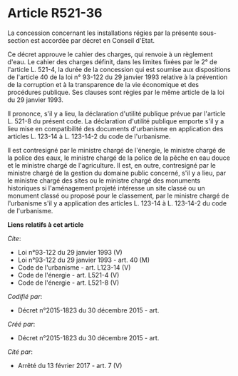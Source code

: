 # Article R521-36

La concession concernant les installations régies par la présente sous-section est accordée par décret en Conseil d'Etat. 

Ce décret approuve le cahier des charges, qui renvoie à un règlement d'eau. Le cahier des charges définit, dans les limites
fixées par le 2° de l'article L. 521-4, la durée de la concession qui est soumise aux dispositions de l'article 40 de la loi
n° 93-122 du 29 janvier 1993 relative à la prévention de la corruption et à la transparence de la vie économique et des
procédures publique. Ses clauses sont régies par le même article de la loi du 29 janvier 1993. 

Il prononce, s'il y a lieu, la déclaration d'utilité publique prévue par l'article L. 521-8 du présent code. La déclaration
d'utilité publique emporte s'il y a lieu mise en compatibilité des documents d'urbanisme en application des articles L.
123-14 à L. 123-14-2 du code de l'urbanisme. 

Il est contresigné par le ministre chargé de l'énergie, le ministre chargé de la police des eaux, le ministre chargé de la
police de la pêche en eau douce et le ministre chargé de l'agriculture. Il est, en outre, contresigné par le ministre chargé
de la gestion du domaine public concerné, s'il y a lieu, par le ministre chargé des sites ou le ministre chargé des monuments
historiques si l'aménagement projeté intéresse un site classé ou un monument classé ou proposé pour le classement, par le
ministre chargé de l'urbanisme s'il y a application des articles L. 123-14 à L. 123-14-2 du code de l'urbanisme.

**Liens relatifs à cet article**

_Cite_:

  - Loi n°93-122 du 29 janvier 1993 (V)
  - Loi n°93-122 du 29 janvier 1993 - art. 40 (M)
  - Code de l'urbanisme - art. L123-14 (V)
  - Code de l'énergie - art. L521-4 (V)
  - Code de l'énergie - art. L521-8 (V)

_Codifié par_:

  - Décret n°2015-1823 du 30 décembre 2015 - art.

_Créé par_:

  - Décret n°2015-1823 du 30 décembre 2015 - art.

_Cité par_:

  - Arrêté du 13 février 2017 - art. 7 (V)
